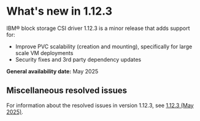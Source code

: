 # What's new in 1.12.3

IBM® block storage CSI driver 1.12.3 is a minor release that adds support for:

- Improve PVC scalability (creation and mounting), specifically for large scale VM deployments
- Security fixes and 3rd party dependency updates

**General availability date:** May 2025

## Miscellaneous resolved issues

For information about the resolved issues in version 1.12.3, see [1.12.3 (May 2025)](changelog_1.12.3.md).

